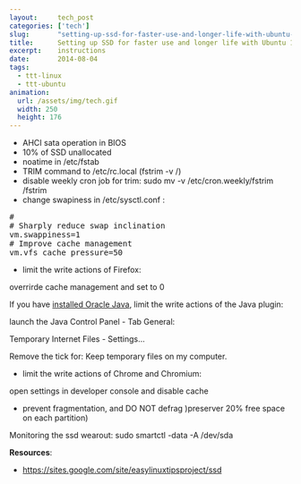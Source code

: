```yaml
---
layout:     tech_post
categories: ['tech']
slug:       "setting-up-ssd-for-faster-use-and-longer-life-with-ubuntu-14-04"
title:      Setting up SSD for faster use and longer life with Ubuntu 14.04
excerpt:    instructions
date:       2014-08-04
tags:
  - ttt-linux
  - ttt-ubuntu
animation:
  url: /assets/img/tech.gif
  width: 250
  height: 176  
---
```


- AHCI sata operation in BIOS
- 10% of SSD unallocated
- noatime in /etc/fstab
- TRIM command to /etc/rc.local (fstrim -v /)
- disable weekly cron job for trim: sudo mv -v /etc/cron.weekly/fstrim /fstrim
- change swapiness in /etc/sysctl.conf :

<pre>#
# Sharply reduce swap inclination
vm.swappiness=1
# Improve cache management
vm.vfs_cache_pressure=50</pre>

- limit the write actions of Firefox:

overrirde cache management and set to 0

If you have <a href="https://sites.google.com/site/easylinuxtipsproject/java">installed Oracle Java</a>, limit the write actions of the Java plugin:

launch the Java Control Panel - Tab General:

Temporary Internet Files - Settings...

Remove the tick for: Keep temporary files on my computer.

- limit the write actions of Chrome and Chromium:

open settings in developer console and disable cache

- prevent fragmentation, and DO NOT defrag )preserver 20% free space on each partition)

Monitoring the ssd wearout: sudo smartctl -data -A /dev/sda

**Resources**:

- <a href="https://sites.google.com/site/easylinuxtipsproject/ssd">https://sites.google.com/site/easylinuxtipsproject/ssd</a>

